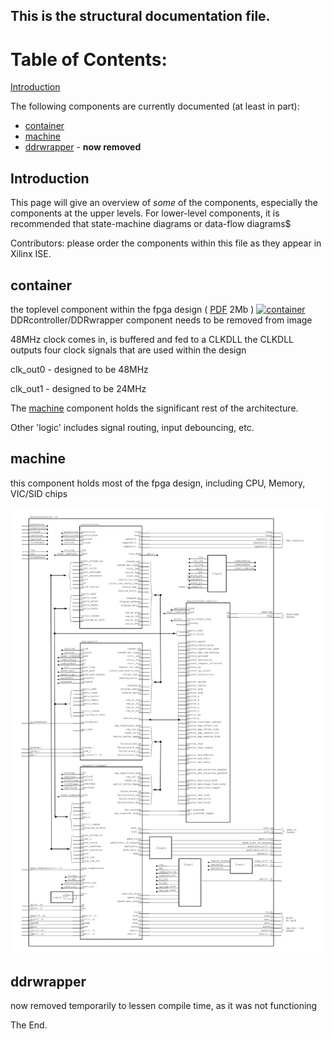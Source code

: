 ## This is the **structural** documentation file.

# Table of Contents:

[Introduction](#Introduction)

The following components are currently documented (at least in part):

* [container](#container)
* [machine](#machine)
* [ddrwrapper](#ddrwrapper) - **now removed**

## Introduction

This page will give an overview of *some* of the components, especially the components at the upper levels. For lower-level components, it is recommended that state-machine diagrams or data-flow diagrams$

Contributors: please order the components within this file as they appear in Xilinx ISE.

## container
the toplevel component within the fpga design 
( [PDF](./images/container.pdf) 2Mb )
[![container](./images/container-small.jpg)](./images/container.jpg)
DDRcontroller/DDRwrapper component needs to be removed from image

48MHz clock comes in, is buffered and fed to a CLKDLL
the CLKDLL outputs four clock signals that are used within the design

clk_out0 - designed to be 48MHz

clk_out1 - designed to be 24MHz

The [machine](#machine) component holds the significant rest of the architecture.

Other 'logic' includes signal routing, input debouncing, etc.

## machine
this component holds most of the fpga design, including CPU, Memory, VIC/SID chips

[![machine](./images/machine-small.jpg)](./images/machine.jpg)

## ddrwrapper
now removed temporarily to lessen compile time, as it was not functioning

The End.
